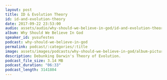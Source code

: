 ```yaml
---
layout: post
title: ID & Evolution Theory
id: id-and-evolution-theory
date: 2017-09-22 23:53:00
audio: assets/audio/why-should-we-believe-in-god/id-and-evolution-theory.mp3
album: Why Should We Believe In God
speaker_id: yusufestes
podcast: why-should-we-believe-in-god
permalink: podcast/:categories/:title
image: assets/images/podcasts/why-should-we-believe-in-god/album-picture-small.jpg
description: Debunking Darwin's Theory of Evolution.
podcast_file_size: 3.14 MB
podcast_duration: "06:33"
podcast_length: 3141804
---
```

